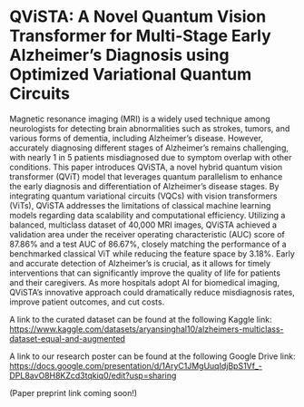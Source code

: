 # QViSTA: A Novel Quantum Vision Transformer for Multi-Stage Early Alzheimer’s Diagnosis using Optimized Variational Quantum Circuits
Magnetic resonance imaging (MRI) is a widely used technique among neurologists for detecting brain abnormalities such as strokes, tumors, and various forms of dementia, including Alzheimer’s disease. However, accurately diagnosing different stages of Alzheimer’s remains challenging, with nearly 1 in 5 patients misdiagnosed due to symptom overlap with other conditions. This paper introduces QViSTA, a novel hybrid quantum vision transformer (QViT) model that leverages quantum parallelism to enhance the early diagnosis and differentiation of Alzheimer’s disease stages. By integrating quantum variational circuits (VQCs) with vision transformers (ViTs), QViSTA addresses the limitations of classical machine learning models regarding data scalability and computational efficiency. Utilizing a balanced, multiclass dataset of 40,000 MRI images, QViSTA achieved a validation area under the receiver operating characteristic (AUC) score of 87.86% and a test AUC of 86.67%, closely matching the performance of a benchmarked classical ViT while reducing the feature space by 3.18%. Early and accurate detection of Alzheimer’s is crucial, as it allows for timely interventions that can significantly improve the quality of life for patients and their caregivers. As more hospitals adopt AI for biomedical imaging, QViSTA’s innovative approach could dramatically reduce misdiagnosis rates, improve patient outcomes, and cut costs.


A link to the curated dataset can be found at the following Kaggle link:
https://www.kaggle.com/datasets/aryansinghal10/alzheimers-multiclass-dataset-equal-and-augmented


A link to our research poster can be found at the following Google Drive link: https://docs.google.com/presentation/d/1AryC1JMgUuqIdjBpS1Vf_-DPL8avO8H8KZcd3tqkiq0/edit?usp=sharing

(Paper preprint link coming soon!)
